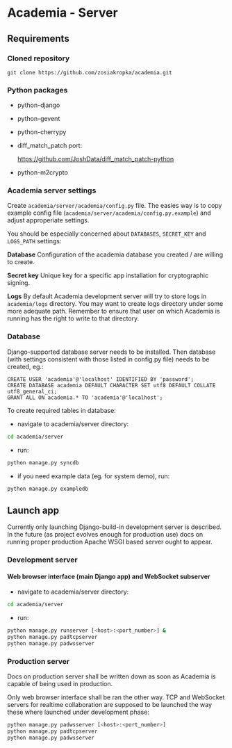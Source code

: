 Academia - Server
=================

Requirements
------------

### Cloned repository

    git clone https://github.com/zosiakropka/academia.git

### Python packages

- python-django
- python-gevent
- python-cherrypy
- diff_match_patch port:

	https://github.com/JoshData/diff_match_patch-python

- python-m2crypto

### Academia server settings

Create `academia/server/academia/config.py` file. The easies way is to copy
example config file (`academia/server/academia/config.py.example`) and adjust
approperiate settings.

You should be especially concerned about `DATABASES`, `SECRET_KEY` and
`LOGS_PATH` settings:

**Database** Configuration of the academia database you created / are willing
to create.

**Secret key** Unique key for a specific app installation for cryptographic
signing.

**Logs** By default Academia development server will try to store logs in
`academia/logs` directory. You may want to create logs directory under some
more adequate path. Remember to ensure that user on which Academia is running
has the right to write to that directory.

### Database

Django-supported database server needs to be installed. Then database (with
settings consistent with those listed in config.py file) needs to be created,
eg.:

```mysql
CREATE USER 'academia'@'localhost' IDENTIFIED BY 'password';
CREATE DATABASE academia DEFAULT CHARACTER SET utf8 DEFAULT COLLATE utf8_general_ci;
GRANT ALL ON academia.* TO 'academia'@'localhost';
```

To create required tables in database:

- navigate to academia/server directory:

```bash
cd academia/server
```

- run:

```bash
python manage.py syncdb
```

- if you need example data (eg. for system demo), run:

```bash
python manage.py exampledb
```

Launch app
----------

Currently only launching Django-build-in development server is described. In
the future (as project evolves enough for production use) docs on running
proper production Apache WSGI based server ought to appear.

### Development server

#### Web browser interface (main Django app) and WebSocket subserver

- navigate to academia/server directory:

```bash
cd academia/server
```

- run:

```bash
python manage.py runserver [<host>:<port_number>] &
python manage.py padtcpserver
python manage.py padwsserver
```

### Production server

Docs on production server shall be written down as soon as Academia is capable
of being used in production.

Only web browser interface shall be ran the other way. TCP and WebSocket
servers for realtime collaboration are supposed to be launched the way these
where launched under development phase:

```bash
python manage.py padwsserver [<host>:<port_number>]
python manage.py padtcpserver
python manage.py padwsserver
```
